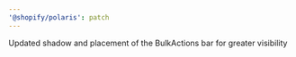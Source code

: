 ```yaml
---
'@shopify/polaris': patch
---
```


Updated shadow and placement of the BulkActions bar for greater visibility
